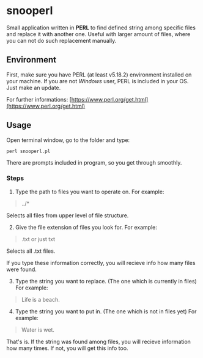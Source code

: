 # snooperl
Small application written in **PERL** to find defined string among specific files and replace it with another one. Useful with larger amount of files, where you can not do such replacement manually.

## Environment
First, make sure you have PERL (at least v5.18.2) environment installed on your machine. If you are not *Windows* user, PERL is included in your OS. Just make an update.

For further informations:
[https://www.perl.org/get.html](https://www.perl.org/get.html)

## Usage
Open terminal window, go to the folder and type:
```
perl snooperl.pl
```
There are prompts included in program, so you get through smoothly.

### Steps

1. Type the path to files you want to operate on.
For example:
> ../*

Selects all files from upper level of file structure.

2. Give the file extension of files you look for.
For example:
> .txt or just txt

Selects all .txt files.

If you type these information correctly, you will recieve info how many files were found.

3. Type the string you want to replace. (The one which is currently in files)
For example:
> Life is a beach.

4. Type the string you want to put in. (The one which is not in files yet)
For example:
> Water is wet.

That's is. If the string was found among files, you will recieve information how many times. If not, you will get this info too.
